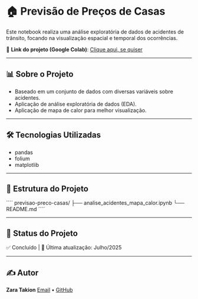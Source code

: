 # 🏠 Previsão de Preços de Casas

Este notebook realiza uma análise exploratória de dados de acidentes de trânsito, focando na visualização espacial e temporal dos ocorrências.

🔗 **Link do projeto (Google Colab)**: [Clique aqui, se quiser](https://colab.research.google.com/drive/1xQ6KAC_CTm9yrki9DAqPIfXtZf5GQgmk?usp=sharing)

---

## 📊 Sobre o Projeto

- Baseado em um conjunto de dados com diversas variáveis sobre acidentes.
- Aplicação de análise exploratória de dados (EDA).
- Aplicação de mapa de calor para melhor visualização.

---

## 🛠️ Tecnologias Utilizadas


- pandas
- folium
- matplotlib


---

## 📁 Estrutura do Projeto

´´´´
previsao-preco-casas/
├── analise_acidentes_mapa_calor.ipynb
└── README.md
´´´´

---

## 📌 Status do Projeto

✅ Concluído | 📅 Última atualização: Julho/2025

---

## ✍️ Autor

**Zara Takion**
[Email](rodzmaciel21@gmail.com) • [GitHub](https://github.com/ZaraTakion)


